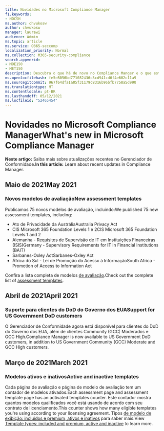 ```yaml
---
title: Novidades no Microsoft Compliance Manager
f1.keywords:
- NOCSH
ms.author: chvukosw
author: chvukosw
manager: laurawi
audience: Admin
ms.topic: article
ms.service: O365-seccomp
localization_priority: Normal
ms.collection: M365-security-compliance
search.appverid:
- MOE150
- MET150
description: Descubra o que há de novo no Compliance Manger e o que está por vir. Leia sobre avaliações atualizadas, novos modelos de avaliação, novas ações e muito mais.
ms.openlocfilehash: fe5e8056bd771082436c3cd941cd6f4e602c11a9
ms.sourcegitcommit: 967f64dfa1a05f31179c8316b96bfb7758a5d990
ms.translationtype: MT
ms.contentlocale: pt-BR
ms.lasthandoff: 05/12/2021
ms.locfileid: "52465454"
---
```

# <a name="whats-new-in-microsoft-compliance-manager"></a><span data-ttu-id="2c719-104">Novidades no Microsoft Compliance Manager</span><span class="sxs-lookup"><span data-stu-id="2c719-104">What's new in Microsoft Compliance Manager</span></span>

<span data-ttu-id="2c719-105">**Neste artigo:** Saiba mais sobre atualizações recentes no Gerenciador de Conformidade.</span><span class="sxs-lookup"><span data-stu-id="2c719-105">**In this article:** Learn about recent updates in Compliance Manager.</span></span>

## <a name="may-2021"></a><span data-ttu-id="2c719-106">Maio de 2021</span><span class="sxs-lookup"><span data-stu-id="2c719-106">May 2021</span></span>

### <a name="new-assessment-templates"></a><span data-ttu-id="2c719-107">Novos modelos de avaliação</span><span class="sxs-lookup"><span data-stu-id="2c719-107">New assessment templates</span></span>

<span data-ttu-id="2c719-108">Publicamos 75 novos modelos de avaliação, incluindo:</span><span class="sxs-lookup"><span data-stu-id="2c719-108">We published 75 new assessment templates, including:</span></span>
- <span data-ttu-id="2c719-109">Ato de Privacidade da Austrália</span><span class="sxs-lookup"><span data-stu-id="2c719-109">Australia Privacy Act</span></span>
- <span data-ttu-id="2c719-110">CIS Microsoft 365 Foundation Levels 1 e 2</span><span class="sxs-lookup"><span data-stu-id="2c719-110">CIS Microsoft 365 Foundation Levels 1 and 2</span></span>
- <span data-ttu-id="2c719-111">Alemanha - Requisitos de Supervisão de IT em Instituições Financeiras (ISIS)</span><span class="sxs-lookup"><span data-stu-id="2c719-111">Germany - Supervisory Requirements for IT in Financial Institutions (BAIT)</span></span>
- <span data-ttu-id="2c719-112">Sarbanes-Oxley Act</span><span class="sxs-lookup"><span data-stu-id="2c719-112">Sarbanes-Oxley Act</span></span>
- <span data-ttu-id="2c719-113">África do Sul - Lei de Promoção do Acesso à Informação</span><span class="sxs-lookup"><span data-stu-id="2c719-113">South Africa - Promotion of Access to Information Act</span></span>

<span data-ttu-id="2c719-114">Confira a lista completa de modelos [de avaliação](compliance-manager-templates-list.md).</span><span class="sxs-lookup"><span data-stu-id="2c719-114">Check out the complete list of [assessment templates](compliance-manager-templates-list.md).</span></span>

## <a name="april-2021"></a><span data-ttu-id="2c719-115">Abril de 2021</span><span class="sxs-lookup"><span data-stu-id="2c719-115">April 2021</span></span>

### <a name="support-for-us-government-dod-customers"></a><span data-ttu-id="2c719-116">Suporte para clientes do DoD do Governo dos EUA</span><span class="sxs-lookup"><span data-stu-id="2c719-116">Support for US Government DoD customers</span></span>

<span data-ttu-id="2c719-117">O Gerenciador de Conformidade agora está disponível para clientes do DoD do Governo dos EUA, além de clientes Community (GCC) Moderados e GCC High.</span><span class="sxs-lookup"><span data-stu-id="2c719-117">Compliance Manager is now available to US Government DoD customers, in addition to US Government Community (GCC) Moderate and GCC High customers.</span></span>

## <a name="march-2021"></a><span data-ttu-id="2c719-118">Março de 2021</span><span class="sxs-lookup"><span data-stu-id="2c719-118">March 2021</span></span>

### <a name="active-and-inactive-templates"></a><span data-ttu-id="2c719-119">Modelos ativos e inativos</span><span class="sxs-lookup"><span data-stu-id="2c719-119">Active and inactive templates</span></span>

<span data-ttu-id="2c719-120">Cada página de avaliação e página de modelo de avaliação tem um contador de modelos ativados.</span><span class="sxs-lookup"><span data-stu-id="2c719-120">Each assessment page and assessment template page has an activated templates counter.</span></span> <span data-ttu-id="2c719-121">Este contador mostra quantos modelos qualificados você está usando de acordo com seu contrato de licenciamento.</span><span class="sxs-lookup"><span data-stu-id="2c719-121">This counter shows how many eligible templates you're using according to your licensing agreement.</span></span> <span data-ttu-id="2c719-122">Tipos [de modelo de exibição: incluídos e premium, ativos e inativos](compliance-manager-templates.md#template-types-included-and-premium-active-and-inactive) para saber mais.</span><span class="sxs-lookup"><span data-stu-id="2c719-122">View [Template types: included and premium, active and inactive](compliance-manager-templates.md#template-types-included-and-premium-active-and-inactive) to learn more.</span></span>